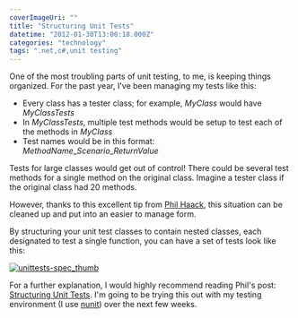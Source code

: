 ```yaml
---
coverImageUri: ""
title: "Structuring Unit Tests"
datetime: "2012-01-30T13:00:18.000Z"
categories: "technology"
tags: ".net,c#,unit testing"
---
```


One of the most troubling parts of unit testing, to me, is keeping things organized. For the past year, I've been managing my tests like this:

- Every class has a tester class; for example, _MyClass_ would have _MyClassTests_
- In _MyClassTests_, multiple test methods would be setup to test each of the methods in _MyClass_
- Test names would be in this format: _MethodName_\__Scenario_\__ReturnValue_

Tests for large classes would get out of control! There could be several test methods for a single method on the original class. Imagine a tester class if the original class had 20 methods.

However, thanks to this excellent tip from [Phil Haack](http://www.haacked.com/), this situation can be cleaned up and put into an easier to manage form.

By structuring your unit test classes to contain nested classes, each designated to test a single function, you can have a set of tests look like this:

[![](http://assets.brandonmartinez.com/brandonmartinez/2012/01/unittests-spec_thumb.png "unittests-spec_thumb")](http://assets.brandonmartinez.com/brandonmartinez/2012/01/unittests-spec_thumb.png)

For a further explanation, I would highly recommend reading Phil's post: [Structuring Unit Tests](http://haacked.com/archive/2012/01/02/structuring-unit-tests.aspx). I'm going to be trying this out with my testing environment (I use [nunit](http://www.nunit.org/)) over the next few weeks.
